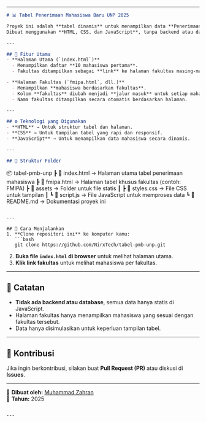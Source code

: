 
---

```markdown
# 📊 Tabel Penerimaan Mahasiswa Baru UNP 2025

Proyek ini adalah **tabel dinamis** untuk menampilkan data **Penerimaan Mahasiswa Baru Universitas Negeri Padang (UNP) 2025**.  
Dibuat menggunakan **HTML, CSS, dan JavaScript**, tanpa backend atau database.  

---

## 📌 Fitur Utama
- **Halaman Utama (`index.html`)**  
  - Menampilkan daftar **10 mahasiswa pertama**.
  - Fakultas ditampilkan sebagai **link** ke halaman fakultas masing-masing.  

- **Halaman Fakultas (`fmipa.html`, dll.)**  
  - Menampilkan **mahasiswa berdasarkan fakultas**.  
  - Kolom **fakultas** diubah menjadi **jalur masuk** untuk setiap mahasiswa.  
  - Nama fakultas ditampilkan secara otomatis berdasarkan halaman.  

---

## ⚙️ Teknologi yang Digunakan
- **HTML** → Untuk struktur tabel dan halaman.  
- **CSS** → Untuk tampilan tabel yang rapi dan responsif.  
- **JavaScript** → Untuk menampilkan data mahasiswa secara dinamis.  

---

## 📂 Struktur Folder
```
📦 tabel-pmb-unp
┣ 📜 index.html        → Halaman utama tabel penerimaan mahasiswa
┣ 📜 fmipa.html        → Halaman tabel khusus fakultas (contoh: FMIPA)
┣ 📂 assets            → Folder untuk file statis
┃ ┣ 📜 styles.css      → File CSS untuk tampilan
┃ ┗ 📜 script.js       → File JavaScript untuk memproses data
┗ 📜 README.md         → Dokumentasi proyek ini
```

---

## 🚀 Cara Menjalankan
1. **Clone repositori ini** ke komputer kamu:  
   ```bash
   git clone https://github.com/NirxTech/tabel-pmb-unp.git
   ```
2. **Buka file `index.html` di browser** untuk melihat halaman utama.  
3. **Klik link fakultas** untuk melihat mahasiswa per fakultas.  

---

## 🎯 Catatan
- **Tidak ada backend atau database**, semua data hanya statis di JavaScript.  
- Halaman fakultas hanya menampilkan mahasiswa yang sesuai dengan fakultas tersebut.  
- Data hanya disimulasikan untuk keperluan tampilan tabel.  

---

## 🤝 Kontribusi
Jika ingin berkontribusi, silakan buat **Pull Request (PR)** atau diskusi di **Issues**.  

---

📝 **Dibuat oleh:** [Muhammad Zahran](https://github.com/NirxTech)  
📅 **Tahun:** 2025  
```

---
